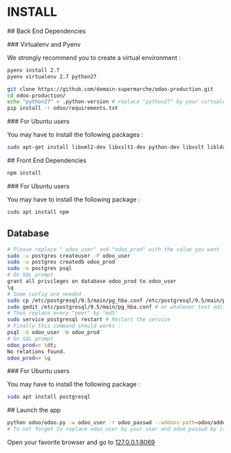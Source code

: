 # INSTALL

## Back End Dependencies

### Virtualenv and Pyenv

We strongly recommend you to create a virtual environment :

```bash
pyenv install 2.7
pyenv virtualenv 2.7 python27
```

```bash
git clone https://github.com/demain-supermarche/odoo-production.git
cd odoo-production/
echo "python27" > .python-version # replace "python27" by your virtualenv's name
pip install -r odoo/requirements.txt
```
### For Ubuntu users

You may have to install the following packages :

```bash
sudo apt-get install libxml2-dev libxslt1-dev python-dev libxslt libldap2-dev libsasl2-dev libssl-dev
```

## Front End Dependencies

```bash
npm install
```

### For Ubuntu users

You may have to install the following package :

```bash
sudo apt install npm
```

## Database
```bash
# Please replace " odoo_user" and "odoo_prod" with the value you want
sudo -u postgres createuser -P odoo_user
sudo -u postgres createdb odoo_prod
sudo -u postgres psql
# On SQL prompt
grant all privileges on database odoo_prod to odoo_user
\q
# Some config are needed
sudo cp /etc/postgresql/9.5/main/pg_hba.conf /etc/postgresql/9.5/main/pg_hba.conf.bk
sudo gedit /etc/postgresql/9.5/main/pg_hba.conf # or whatever text editor you like
# Then replace every "peer" by "md5"
sudo service postgresql restart # Restart the service
# Finally this command should works :
psql -U odoo_user -W odoo_prod
# On SQL prompt
odoo_prod=> \dt;
No relations found.
odoo_prod=> \q
```

### For Ubuntu users

You may have to install the following package :

```bash
sudo apt install postgresql
```
## Launch the app

```bash
python odoo/odoo.py -w odoo_user -r odoo_passwd --addons-path=odoo/addons/,louve_addons,intercoop_addons
# To not forget to replace odoo_user by your user and odoo_passwd by its password
```

Open your favorite browser and go to [127.0.0.1:8069](http://127.0.0.1:8069)
